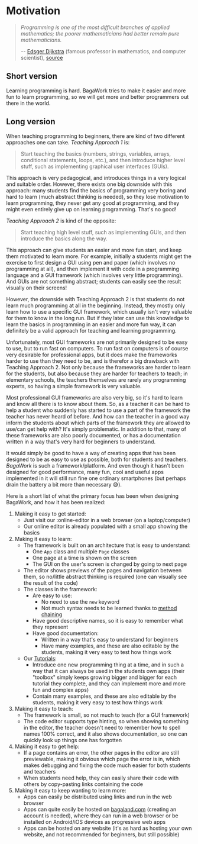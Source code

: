 # Motivation
> *Programming is one of the most difficult branches of applied mathematics; the poorer mathematicians had better remain pure mathematicians.*
>
> -- [Edsger Dijkstra](https://en.wikipedia.org/wiki/Edsger_W._Dijkstra) (famous professor in mathematics, and computer scientist), [source](https://www.brainyquote.com/quotes/edsger_dijkstra_204342)

## Short version
Learning programming is hard. BagaWork tries to make it easier and more fun to learn programming, so we will get more and better programmers out there in the world.

## Long version
When teaching programming to beginners, there are kind of two different approaches one can take. *Teaching Approach 1* is:

> Start teaching the basics (numbers, strings, variables, arrays, conditional statements, loops, etc.), and then introduce higher level stuff, such as implementing graphical user interfaces (GUIs).

This approach is very pedagogical, and introduces things in a very logical and suitable order. However, there exists one big downside with this approach: many students find the basics of programming very boring and hard to learn (much abstract thinking is needed), so they lose motivation to learn programming, they never get any good at programming, and they might even entirely give up on learning programming. That's no good!

*Teaching Approach 2* is kind of the opposite:

> Start teaching high level stuff, such as implementing GUIs, and then introduce the basics along the way.

This approach can give students an easier and more fun start, and keep them motivated to learn more. For example, initially a students might get the exercise to first design a GUI using pen and paper (which involves no programming at all), and then implement it with code in a programming language and a GUI framework (which involves very little programming). And GUIs are not something abstract; students can easily see the result visually on their screens!

However, the downside with Teaching Approach 2 is that students do not learn much programming at all in the beginning. Instead, they mostly only learn how to use a specific GUI framework, which usually isn't very valuable for them to know in the long run. But if they later can use this knowledge to learn the basics in programming in an easier and more fun way, it can definitely be a valid approach for teaching and learning programming.

Unfortunately, most GUI frameworks are not primarily designed to be easy to use, but to run fast on computers. To run fast on computers is of course very desirable for professional apps, but it does make the frameworks harder to use than they need to be, and is therefor a big drawback with Teaching Approach 2. Not only because the frameworks are harder to learn for the students, but also because they are harder for teachers to teach; in elementary schools, the teachers themselves are rarely any programming experts, so having a simple framework is very valuable.

Most professional GUI frameworks are also very big, so it's hard to learn and know all there is to know about them. So, as a teacher it can be hard to help a student who suddenly has started to use a part of the framework the teacher has never heard of before. And how can the teacher in a good way inform the students about which parts of the framework they are allowed to use/can get help with? It's simply problematic. In addition to that, many of these frameworks are also poorly documented, or has a documentation written in a way that's very hard for beginners to understand.

It would simply be good to have a way of creating apps that has been designed to be as easy to use as possible, both for students and teachers. *BagaWork* is such a framework/platform. And even though it hasn't been designed for good performance, many fun, cool and useful apps implemented in it will still run fine one ordinary smartphones (but perhaps drain the battery a bit more than necessary 😅).

Here is a short list of what the primary focus has been when designing BagaWork, and how it has been realized:

1. Making it easy to get started:
	* Just visit our :online-editor in a web browser (on a laptop/computer)
	* Our online editor is already populated with a small app showing the basics
2. Making it easy to learn:
	* The framework is built on an architecture that is easy to understand:
		* One `App` class and multiple `Page` classes
		* One page at a time is shown on the screen
		* The GUI on the user's screen is changed by going to next page
	* The editor shows previews of the pages and navigation between them, so no/little abstract thinking is required (one can visually see the result of the code)
	* The classes in the framework:
		* Are easy to use:
			* No need to use the `new` keyword
			* Not much syntax needs to be learned thanks to [method chaining](https://en.wikipedia.org/wiki/Method_chaining)
		* Have good descriptive names, so it is easy to remember what they represent
		* Have good documentation:
			* Written in a way that's easy to understand for beginners
			* Have many examples, and these are also editable by the students, making it very easy to test how things work
	* Our [Tutorials](/tutorials):
		* Introduce one new programming thing at a time, and in such a way that it can always be used in the students own apps (their "toolbox" simply keeps growing bigger and bigger for each tutorial they complete, and they can implement more and more fun and complex apps)
		* Contain many examples, and these are also editable by the students, making it very easy to test how things work
3. Making it easy to teach:
	* The framework is small, so not much to teach (for a GUI framework)
	* The code editor supports type hinting, so when showing something in the editor, the teacher doesn't need to remember how to spell names 100% correct, and it also shows documentation, so one can quickly look up things one has forgotten
4. Making it easy to get help:
	* If a page contains an error, the other pages in the editor are still previewable, making it obvious which page the error is in, which makes debugging and fixing the code much easier for both students and teachers
	* When students need help, they can easily share their code with others by copy-pasting links containing the code
5. Making it easy to keep wanting to learn more:
	* Apps can easily be distributed using links and run in the web browser
	* Apps can quite easily be hosted on [bagaland.com](https://bagaland.com) (creating an account is needed), where they can run in a web browser or be installed on Android/iOS devices as progressive web apps
	* Apps can be hosted on any website (it's as hard as hosting your own website, and not recommended for beginners, but still possible)
